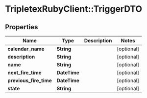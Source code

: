 # TripletexRubyClient::TriggerDTO

## Properties
Name | Type | Description | Notes
------------ | ------------- | ------------- | -------------
**calendar_name** | **String** |  | [optional] 
**description** | **String** |  | [optional] 
**name** | **String** |  | [optional] 
**next_fire_time** | **DateTime** |  | [optional] 
**previous_fire_time** | **DateTime** |  | [optional] 
**state** | **String** |  | [optional] 


